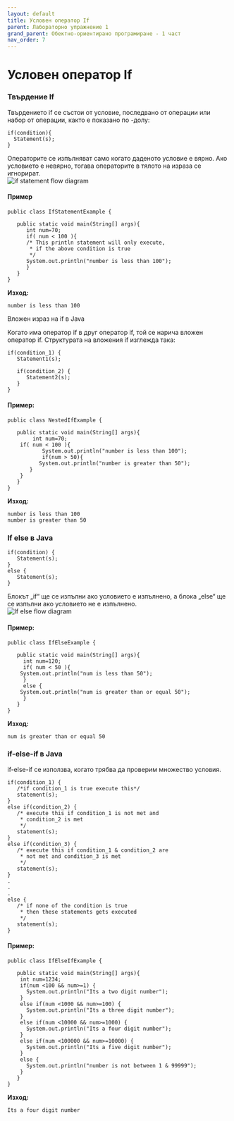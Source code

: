 ```yaml
---
layout: default
title: Условен оператор If
parent: Лабораторно упражнение 1
grand_parent: Обектно-ориентирано програмиране - 1 част
nav_order: 7
---
```


# Условен оператор If

### Твърдение If

Твърдението if се състои от условие, последвано от операции или набор от операции, както е показано по -долу:

```
if(condition){
  Statement(s);
}
```

Операторите се изпълняват само когато даденото условие е вярно. Ако условието е невярно, тогава операторите в тялото на израза се игнорират.\
![if statement flow diagram](https://beginnersbook.com/wp-content/uploads/2017/08/if\_statement\_flow\_diagram.jpg)

#### Пример

```
public class IfStatementExample {

   public static void main(String[] args){
      int num=70;
      if( num < 100 ){
	  /* This println statement will only execute,
	   * if the above condition is true
	   */
	  System.out.println("number is less than 100");
      }
   }
}
```

**Изход:**

```
number is less than 100
```

Вложен израз на if в Java

Когато има оператор if в друг оператор if, той се нарича вложен оператор if. Структурата на вложения if изглежда така:

```
if(condition_1) {
   Statement1(s);

   if(condition_2) {
      Statement2(s);
   }
}
```

#### Пример:

```
public class NestedIfExample {

   public static void main(String[] args){
        int num=70;
	if( num < 100 ){ 
           System.out.println("number is less than 100"); 
           if(num > 50){
	      System.out.println("number is greater than 50");
	   }
	}
   }
}
```

**Изход:**

```
number is less than 100
number is greater than 50
```

### If else в Java

```
if(condition) {
   Statement(s);
}
else {
   Statement(s);
}
```

Блокът „if“ ще се изпълни ако условието е изпълнено, а блока „else“ ще се изпълни ако условието не е изпълнено.\
![If else flow diagram](https://beginnersbook.com/wp-content/uploads/2017/08/If\_else\_flow\_diagram.jpg)

#### Пример:

```
public class IfElseExample {

   public static void main(String[] args){
     int num=120;
     if( num < 50 ){
	System.out.println("num is less than 50");
     }
     else {
	System.out.println("num is greater than or equal 50");
     }
   }
}
```

**Изход:**

```
num is greater than or equal 50
```

### if-else-if в Java

if-else-if се използва, когато трябва да проверим множество условия.

```
if(condition_1) {
   /*if condition_1 is true execute this*/
   statement(s);
}
else if(condition_2) {
   /* execute this if condition_1 is not met and
    * condition_2 is met
    */
   statement(s);
}
else if(condition_3) {
   /* execute this if condition_1 & condition_2 are
    * not met and condition_3 is met
    */
   statement(s);
}
.
.
.
else {
   /* if none of the condition is true
    * then these statements gets executed
    */
   statement(s);
}
```

#### Пример:

```
public class IfElseIfExample {

   public static void main(String[] args){
	int num=1234;
	if(num <100 && num>=1) {
	  System.out.println("Its a two digit number");
	}
	else if(num <1000 && num>=100) {
	  System.out.println("Its a three digit number");
	}
	else if(num <10000 && num>=1000) {
	  System.out.println("Its a four digit number");
	}
	else if(num <100000 && num>=10000) {
	  System.out.println("Its a five digit number");			
	}
	else {
	  System.out.println("number is not between 1 & 99999");			
	}
   }
}
```

**Изход:**

```
Its a four digit number
```
